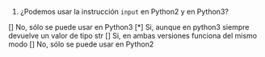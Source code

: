 1. ¿Podemos usar la instrucción `input` en Python2 y en Python3?

[] No, sólo se puede usar en Python3
[*] Si, aunque en python3 siempre devuelve un valor de tipo str
[] Si, en ambas versiones funciona del mismo modo
[] No, sólo se puede usar en Python2